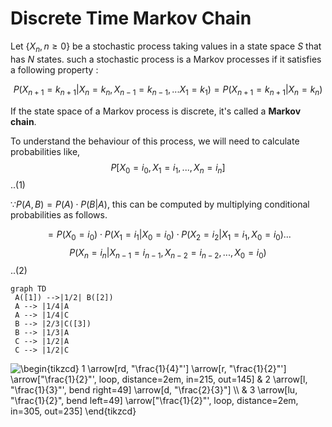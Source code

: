 # Discrete Time Markov Chain
Let $\left\{X_n, n\geq 0 \right\}$ be a stochastic process taking values in a state space $S$ that has $N$ states. such a stochastic process is a Markov processes if it satisfies a following property : 

$$P(X_{n+1}=k_{n+1}|X_n = k_{n}, X_{n-1} = k_{n-1},...X_{1} = k_{1})=P(X_{n+1}=k_{n+1}|X_n = k_{n})$$

If the state space of a Markov process is discrete, it's called a **Markov chain**.

To understand the behaviour of this process, we will need to calculate probabilities like, 
$$P\left[X_0 = i_0, X_1 = i_1, ..., X_n = i_n\right]$$ ..(1)

$\because P(A,B)=P(A)\cdot P(B|A)$, this can be computed by multiplying conditional probabilities as follows. 

$$= P(X_0=i_0)\cdot P(X_1=i_1|X_0=i_0) \cdot P(X_2=i_2|X_1 = i_1, X_0=i_0)...$$ $$P(X_n=i_n|X_{n-1} = i_{n-1}, X_{n-2} = i_{n-2}, ..., X_0=i_0)$$ ..(2)

```mermaid
graph TD 
 A([1]) -->|1/2| B([2])
 A --> |1/4|A
 A --> |1/4|C
 B --> |2/3|C([3])
 B --> |1/3|A
 C --> |1/2|A
 C --> |1/2|C
```

  


<img align="center" src="https://i.upmath.me/svg/%5Cbegin%7Btikzcd%7D%0A1%20%5Carrow%5Brd%2C%20%22%5Cfrac%7B1%7D%7B4%7D%22'%5D%20%5Carrow%5Br%2C%20%22%5Cfrac%7B1%7D%7B2%7D%22'%5D%20%5Carrow%5B%22%5Cfrac%7B1%7D%7B2%7D%22'%2C%20loop%2C%20distance%3D2em%2C%20in%3D215%2C%20out%3D145%5D%20%26%202%20%5Carrow%5Bl%2C%20%22%5Cfrac%7B1%7D%7B3%7D%22'%2C%20bend%20right%3D49%5D%20%5Carrow%5Bd%2C%20%22%5Cfrac%7B2%7D%7B3%7D%22%5D%20%20%20%20%20%20%20%20%20%20%20%20%20%20%20%20%20%20%20%20%20%20%20%20%20%20%20%20%20%20%20%20%20%20%20%5C%5C%0A%20%20%20%20%20%20%20%20%20%20%20%20%20%20%20%20%20%20%20%20%20%20%20%20%20%20%20%20%20%20%20%20%20%20%20%20%20%20%20%20%20%20%20%20%20%20%20%20%20%20%20%20%20%20%20%20%20%20%20%20%20%20%20%20%20%20%20%20%20%20%20%20%20%20%20%20%20%20%20%20%20%20%20%20%20%20%20%20%20%20%20%20%20%20%20%20%20%20%20%20%20%20%20%20%20%20%20%20%20%20%20%20%20%20%20%26%203%20%5Carrow%5Blu%2C%20%22%5Cfrac%7B1%7D%7B2%7D%22%2C%20bend%20left%3D49%5D%20%5Carrow%5B%22%5Cfrac%7B1%7D%7B2%7D%22'%2C%20loop%2C%20distance%3D2em%2C%20in%3D305%2C%20out%3D235%5D%0A%5Cend%7Btikzcd%7D" alt="\begin{tikzcd}
1 \arrow[rd, &quot;\frac{1}{4}&quot;'] \arrow[r, &quot;\frac{1}{2}&quot;'] \arrow[&quot;\frac{1}{2}&quot;', loop, distance=2em, in=215, out=145] &amp; 2 \arrow[l, &quot;\frac{1}{3}&quot;', bend right=49] \arrow[d, &quot;\frac{2}{3}&quot;]                                   \\
                                                                                                                   &amp; 3 \arrow[lu, &quot;\frac{1}{2}&quot;, bend left=49] \arrow[&quot;\frac{1}{2}&quot;', loop, distance=2em, in=305, out=235]
\end{tikzcd}" />
